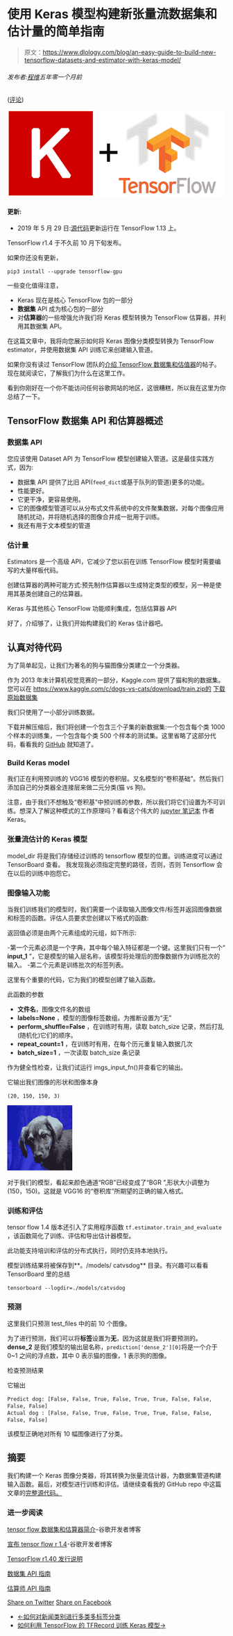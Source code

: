 # 使用 Keras 模型构建新张量流数据集和估计量的简单指南

> 原文：<https://www.dlology.com/blog/an-easy-guide-to-build-new-tensorflow-datasets-and-estimator-with-keras-model/>

###### 发布者:[程维](/blog/author/Chengwei/)五年零一个月前

([评论](/blog/an-easy-guide-to-build-new-tensorflow-datasets-and-estimator-with-keras-model/#disqus_thread))

![](img/5a46a1ebe43a1bdd75a32b8f0bc27535.png)

#### 更新:

*   2019 年 5 月 29 日:[源代码](https://github.com/Tony607/Keras_catVSdog_tf_estimator)更新运行在 TensorFlow 1.13 上。

TensorFlow r1.4 于不久前 10 月下旬发布。

如果你还没有更新，

```
pip3 install --upgrade tensorflow-gpu
```

一些变化值得注意，

*   Keras 现在是核心 TensorFlow 包的一部分
*   **数据集** API 成为核心包的一部分
*   对**估算器**的一些增强允许我们将 Keras 模型转换为 TensorFlow 估算器，并利用其数据集 API。

在这篇文章中，我将向您展示如何将 Keras 图像分类模型转换为 TensorFlow estimator，并使用数据集 API 训练它来创建输入管道。

如果你没有读过 TensorFlow 团队的[介绍 TensorFlow 数据集和估值器](https://developers.googleblog.com/2017/09/introducing-tensorflow-datasets.html)的帖子。现在就阅读它，了解我们为什么在这里工作。

看到你刚好在一个你不能访问任何谷歌网站的地区，这很糟糕，所以我在这里为你总结了一下。

## TensorFlow 数据集 API 和估算器概述

### 数据集 API

您应该使用 Dataset API 为 TensorFlow 模型创建输入管道。这是最佳实践方式，因为:

*   数据集 API 提供了比旧 API(`feed_dict`或基于队列的管道)更多的功能。
*   性能更好。
*   它更干净，更容易使用。
*   它的图像模型管道可以从分布式文件系统中的文件聚集数据，对每个图像应用随机扰动，并将随机选择的图像合并成一批用于训练。
*   我还有用于文本模型的<g class="gr_ gr_137 gr-alert gr_gramm gr_inline_cards gr_run_anim Grammar only-ins doubleReplace replaceWithoutSep" data-gr-id="137" id="137">管道</g>

### 估计量

Estimators 是一个高级 API，它减少了您以前在训练 TensorFlow 模型时需要编写的大量样板代码。

创建估算器的两种可能方式:预先制作估算器以生成特定类型的模型，另一种是使用其基类创建自己的估算器。

Keras 与其他核心 TensorFlow 功能顺利集成，包括估算器 API

好了，介绍够了，让我们开始构建我们的 Keras 估计器吧。

## 认真对待代码

为了简单起见，让我们为著名的狗与猫图像分类建立一个分类器。

作为 2013 年末计算机视觉竞赛的一部分，Kaggle.com 提供了猫和狗的数据集。您可以在 https://www.kaggle.com/c/dogs-vs-cats/download/train.zip的 [下载原始数据集](https://www.kaggle.com/c/dogs-vs-cats/download/train.zip)

我们只使用了一小部分训练数据。

下载并解压缩后，我们将创建一个包含三个子集的新数据集:一个包含每个类 1000 个样本的训练集，一个包含每个类 500 个样本的测试集。这里省略了这部分代码，看看我的 [GitHub](https://github.com/Tony607/Keras_catVSdog_tf_estimator) 就知道了。

### Build Keras model

我们正在利用预训练的 VGG16 模型的卷积层。又名模型的“卷积基础”。然后我们添加自己的分类器全连接层来做二元分类(猫 vs 狗)。

注意，由于我们不想触及“卷积基”中预训练的参数，所以我们将它们设置为不可训练。想深入了解这种模式的工作原理吗？看看这个伟大的  [<g class="gr_ gr_114 gr-alert gr_spell gr_inline_cards gr_run_anim ContextualSpelling ins-del multiReplace" data-gr-id="114" id="114">jupyter</g> 笔记本](https://github.com/fchollet/deep-learning-with-python-notebooks/blob/master/5.3-using-a-pretrained-convnet.ipynb) 作者 Keras。

### 张量流估计的 Keras 模型

model_dir 将是我们存储经过训练的 <g class="gr_ gr_113 gr-alert gr_spell gr_inline_cards gr_run_anim ContextualSpelling ins-del multiReplace" data-gr-id="113" id="113">tensorflow</g> 模型的位置。训练进度可以通过 TensorBoard 查看。
我发现我必须指定完整的路径，否则，否则 Tensorflow 会在以后的训练中抱怨它。

### 图像输入功能

当我们训练我们的模型时，我们需要一个读取输入图像文件/标签并返回图像数据和标签的函数。评估人员要求您创建以下格式的函数:

返回值必须是由两个元素组成的元组，如下所示:

-第一个元素必须是一个字典，其中每个输入特征都是一个键。这里我们只有一个“ **input_1** ”，它是模型的输入层名称，该模型将处理后的图像数据作为训练批次的输入。
-第二个元素是训练批次的标签列表。

这里有<g class="gr_ gr_120 gr-alert gr_gramm gr_inline_cards gr_run_anim Grammar only-ins replaceWithoutSep" data-gr-id="120" id="120">个重要的</g>代码，它为我们的模型创建了输入函数。

此函数的参数

*   **文件名**，图像文件名的数组
*   **labels=None** ，模型的图像标签数组。为推断设置为“无”
*   **perform_shuffle=False** ，在训练时有用，读取 batch_size 记录，然后打乱(随机化)它们的顺序。
*   **repeat_count=1** ，在训练时有用，在每个历元重复输入数据几次
*   **batch_size=1** ，一次读取 batch_size 条记录

作为健全性检查，让我们试运行 imgs_input_fn()并查看它的输出。

它输出我们图像的形状和图像本身

```
(20, 150, 150, 3)
```

![processed](img/27ae798584b5b769d18b02c4f9edf9ef.png)

对于我们的模型，看起来颜色通道“RGB”已经变成了“BGR ”,形状大小调整为(150，150)。这就是 VGG16 的“卷积库”所期望的正确的输入格式。

### 训练和评估

tensor flow 1.4 版本还引入了实用程序<g class="gr_ gr_124 gr-alert gr_gramm gr_inline_cards gr_run_anim Style multiReplace" data-gr-id="124" id="124">函数</g> `tf.estimator.train_and_evaluate` <g class="gr_ gr_124 gr-alert gr_gramm gr_inline_cards gr_disable_anim_appear Style multiReplace" data-gr-id="124" id="124">，该函数</g>简化了训练、评估和导出估计器模型。

此功能支持培训和评估的分布式执行，同时仍支持本地执行。

模型训练结果将被保存到**。/models/ <g class="gr_ gr_118 gr-alert gr_spell gr_inline_cards gr_run_anim ContextualSpelling" data-gr-id="118" id="118">catvsdog</g>** 目录。有兴趣可以看看 TensorBoard 里的总结

```
tensorboard --logdir=./models/catvsdog
```

### 预测

这里我们只预测 test_files 中的前 10 个图像。

为了进行预测，我们可以将**标签**设置为**无**，因为这就是我们将要预测的。 **dense_2** 是我们模型的输出层名称，`prediction['dense_2'][0]`将是一个介于 0~1 之间的浮点数，其中 0 表示猫的图像，1 表示狗的图像。

检查预测结果

它输出

```
Predict dog: [False, False, True, False, True, True, False, False, False, False]
Actual dog : [False, False, True, False, True, True, False, False, False, False]
```

该模型正确地对所有 10 幅图像进行了分类。

## 摘要

我们构建一个 Keras 图像分类器，将其转换为张量流估计器，为数据集管道构建输入函数。最后，对模型进行训练和评估。请继续查看我的 GitHub repo 中这篇文章的[完整源代码。](https://github.com/Tony607/Keras_catVSdog_tf_estimator)

### 进一步阅读

[tensor flow 数据集和估算器简介](https://developers.googleblog.com/2017/09/introducing-tensorflow-datasets.html)-谷歌开发者博客

[宣布 tensor flow r 1.4](https://developers.googleblog.com/2017/11/announcing-tensorflow-r14.html)-谷歌开发者博客

[TensorFlow r1.40 发行说明](https://github.com/tensorflow/tensorflow/blob/master/RELEASE.md)

[数据集 API 指南](https://www.tensorflow.org/programmers_guide/datasets)

[估算师 API 指南](https://www.tensorflow.org/programmers_guide/estimators)

[Share on Twitter](https://twitter.com/intent/tweet?url=https%3A//www.dlology.com/blog/an-easy-guide-to-build-new-tensorflow-datasets-and-estimator-with-keras-model/&text=An%20Easy%20Guide%20to%20build%20new%20TensorFlow%20Datasets%20and%20Estimator%20with%20Keras%20Model) [Share on Facebook](https://www.facebook.com/sharer/sharer.php?u=https://www.dlology.com/blog/an-easy-guide-to-build-new-tensorflow-datasets-and-estimator-with-keras-model/)

*   [←如何对新闻类别进行多类多标签分类](/blog/how-to-do-multi-class-multi-label-classification-for-news-categories/)
*   [如何利用 TensorFlow 的 TFRecord 训练 Keras 模型→](/blog/how-to-leverage-tensorflows-tfrecord-to-train-keras-model/)